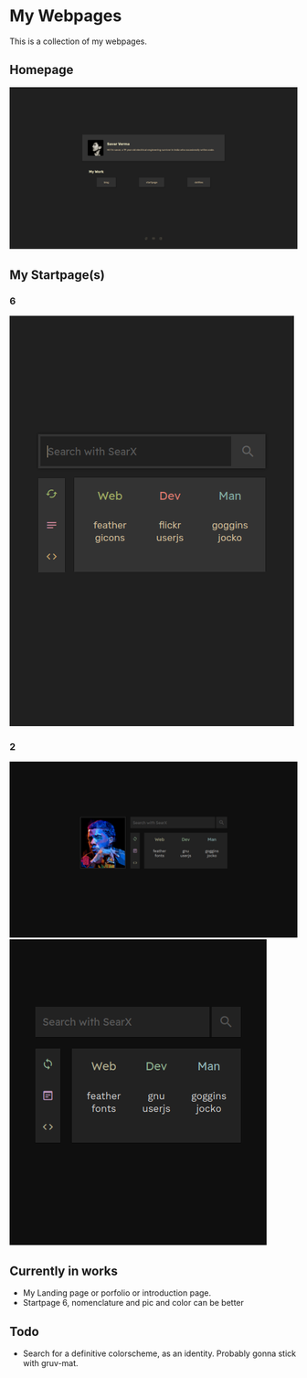 # My Webpages
This is a collection of my webpages.

## Homepage
![preview](.assets/home.png)
## My Startpage(s)
### 6
![preview](.assets/6_1.png)
### 2
![preview](.assets/2_1.png)
![preview](.assets/2_2.png)

## Currently in works
- My Landing page or porfolio or introduction page.  
- Startpage 6, nomenclature and pic and color can be better


## Todo
- Search for a definitive colorscheme, as an identity. Probably gonna stick with gruv-mat.
